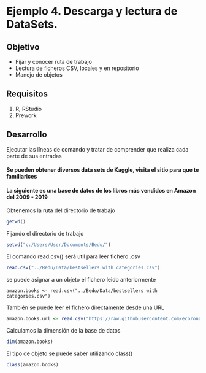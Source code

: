 # Ejemplo 4. Descarga y lectura de DataSets.

## Objetivo
- Fijar y conocer ruta de trabajo
- Lectura de ficheros CSV, locales y en repositorio
- Manejo de objetos

## Requisitos
1. R, RStudio
2. Prework

## Desarrollo
Ejecutar las líneas de comando y tratar de comprender que realiza cada parte de sus entradas

#### Se pueden obtener diversos data sets de Kaggle, visita el sitio para que te familiarices
#### La siguiente es una base de datos de los libros más vendidos en Amazon del 2009 - 2019

Obtenemos la ruta del directorio de trabajo
```R
getwd()
```
Fijando el directorio de trabajo
```R
setwd("c:/Users/User/Documents/Bedu/")
```
El comando read.csv() será util para leer fichero .csv
```R
read.csv("../Bedu/Data/bestsellers with categories.csv")
```
se puede asignar a un objeto el fichero leido anteriormente
```RR
amazon.books <- read.csv("../Bedu/Data/bestsellers with categories.csv")
```
También se puede leer el fichero directamente desde una URL
```R
amazon.books.url <- read.csv("https://raw.githubusercontent.com/ecoronadoj/Sesion_1/main/Data/bestsellers%20with%20categories.csv")
```
Calculamos la dimensión de la base de datos
```R
dim(amazon.books)
```

El tipo de objeto se puede saber utilizando class() 
```R
class(amazon.books)
```

